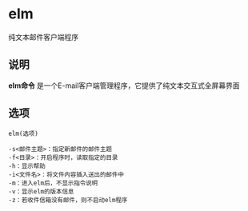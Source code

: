 elm
===

纯文本邮件客户端程序

## 说明

**elm命令** 是一个E-mail客户端管理程序，它提供了纯文本交互式全屏幕界面

## 选项

```
elm(选项)
```

  

```
-s<邮件主题>：指定新邮件的邮件主题
-f<目录>：开启程序时，读取指定的目录
-h：显示帮助
-i<文件名>：将文件内容插入送出的邮件中
-m：进入elm后，不显示指令说明
-v：显示elm的版本信息
-z：若收件信箱没有邮件，则不启动elm程序
```


